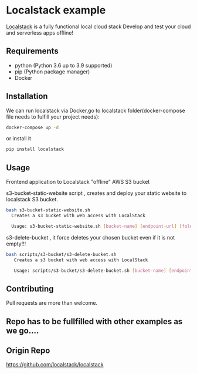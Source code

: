 # Localstack example

[Localstack](https://localstack.cloud/) is a fully functional local cloud stack
Develop and test your cloud and serverless apps offline!

##
## Requirements


- python (Python 3.6 up to 3.9 supported)
- pip (Python package manager)
- Docker

## Installation
We can run localstack via Docker,go to localstack folder(docker-compose file needs to fulfill your project needs):

```bash
docker-compose up -d
```

or install it
```bash
pip install localstack
```

## Usage

 Frontend application to Localstack "offline" AWS S3 bucket 

s3-bucket-static-website script , creates and deploy your static website to  localstack S3 bucket.
```bash
bash s3-bucket-static-website.sh 
  Creates a s3 bucket with web access with LocalStack

  Usage: s3-bucket-static-website.sh [bucket-name] [endpoint-url] [folder-path] [start-index-file] 
```

s3-delete-bucket , it force deletes your chosen bucket even if it is not empty!!!
```bash
bash scripts/s3-bucket/s3-delete-bucket.sh 
   Creates a s3 bucket with web access with LocalStack

   Usage: scripts/s3-bucket/s3-delete-bucket.sh [bucket-name] [endpoint-url] 
```
## Contributing
Pull requests are more than welcome.

## Repo has to be fullfilled with other examples as we go....
## Origin Repo
https://github.com/localstack/localstack
